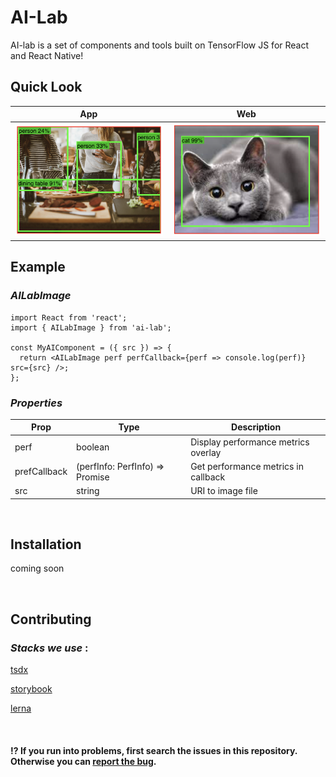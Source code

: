 # AI-Lab

AI-lab is a set of components and tools built on TensorFlow JS for React and React Native!

## Quick Look


<center>

| App                                           | Web                                           |
| --------------------------------------------- | --------------------------------------------- |
| ![app example](assets/images/app-example.png) | ![web example](assets/images/web-example.png) |

</center>

## Example


### _AILabImage_

```tsx
import React from 'react';
import { AILabImage } from 'ai-lab';

const MyAIComponent = ({ src }) => {
  return <AILabImage perf perfCallback={perf => console.log(perf)} src={src} />;
};
```

### _Properties_

| Prop         | Type                                      | Description                         |
| ------------ | ----------------------------------------- | ----------------------------------- |
| perf         | boolean                                   | Display performance metrics overlay |
| prefCallback | (perfInfo: PerfInfo) => Promise<PerfInfo> | Get performance metrics in callback |
| src          | string                                    | URI to image file                   |

<br>

## Installation


coming soon

<br>

## Contributing


### _Stacks we use_ :

[tsdx](https://tsdx.io/)

[storybook](https://storybook.js.org/)

[lerna](https://lerna.js.org/)

<br>

  
#### ⁉️ If you run into problems, first search the issues in this repository. Otherwise you can <a href="https://github.com/infinitered/ai-lab/issues">report the bug</a>.
